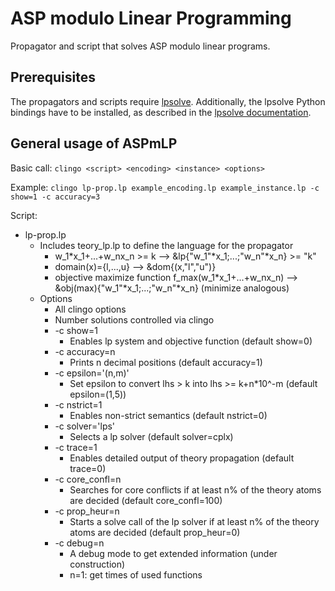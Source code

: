 # ASP modulo Linear Programming
Propagator and script that solves ASP modulo linear programs.

## Prerequisites
The propagators and scripts require [lpsolve](https://sourceforge.net/projects/lpsolve/).
Additionally, the lpsolve Python bindings have to be installed, as described in the [lpsolve documentation](http://lpsolve.sourceforge.net/5.5/Python.htm).

## General usage of ASPmLP
Basic call:
`clingo <script> <encoding> <instance> <options>`

Example:
`clingo lp-prop.lp example_encoding.lp example_instance.lp -c show=1 -c accuracy=3`

Script:
* lp-prop.lp 
    * Includes teory_lp.lp to define the language for the propagator
        * w_1*x_1+...+w_nx_n >= k --> &lp{"w_1"*x_1;...;"w_n"*x_n} >= "k"
        * domain(x)={l,...,u} --> &dom{(x,"l","u")}
        * objective maximize function f_max(w_1*x_1+...+w_nx_n) --> &obj(max){"w_1"*x_1;...;"w_n"*x_n} (minimize analogous)
    * Options 
        * All clingo options
        * Number solutions controlled via clingo 
        * -c show=1
            * Enables lp system and objective function (default show=0)
        * -c accuracy=n 
            * Prints n decimal positions (default accuracy=1)
        * -c epsilon='(n,m)'
            * Set epsilon to convert lhs > k into lhs >= k+n*10^-m (default epsilon=(1,5))
        * -c nstrict=1
            * Enables non-strict semantics (default nstrict=0)
        * -c solver='lps'
            * Selects a lp solver (default solver=cplx) 
        * -c trace=1
            * Enables detailed output of theory propagation (default trace=0)
        * -c core_confl=n
            * Searches for core conflicts if at least n% of the theory atoms are decided (default core_confl=100)
        * -c prop_heur=n
            * Starts a solve call of the lp solver if at least n% of the theory atoms are decided (default prop_heur=0)
        * -c debug=n 
            * A debug mode to get extended information (under construction)
            * n=1: get times of used functions
